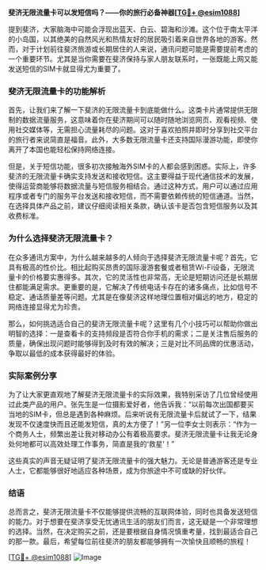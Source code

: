 **斐济无限流量卡可以发短信吗？——你的旅行必备神器[[TG💪+ @esim1088](https://t.me/s/esim1088)]**

提到斐济，大家脑海中可能会浮现出蓝天、白云、碧海和沙滩。这个位于南太平洋的小岛国，以其绝美的自然风光和热情友好的居民吸引着来自世界各地的游客。然而，对于计划前往斐济旅游或长期居住的人来说，通讯问题可能是需要提前考虑的一个重要环节。尤其是当你需要在斐济保持与家人朋友联系时，一张既能上网又能发送短信的SIM卡就显得尤为重要了。

### 斐济无限流量卡的功能解析

首先，让我们来了解一下斐济的无限流量卡到底能做什么。这类卡片通常提供无限制的数据流量服务，这意味着你在斐济期间可以随时随地浏览网页、观看视频、使用社交媒体等，无需担心流量耗尽的问题。这对于喜欢拍照并即时分享到社交平台的旅行者来说简直是福音。此外，大多数无限流量卡还支持国际漫游功能，即使你离开了本国也能轻松保持网络连接。

但是，关于短信功能，很多初次接触海外SIM卡的人都会感到困惑。实际上，许多斐济的无限流量卡确实支持发送和接收短信。这主要得益于现代通信技术的发展，使得运营商能够将数据流量与短信服务相结合。通过这种方式，用户可以通过应用程序或者专门的服务平台发送和接收短信，而不需要依赖传统的短信通道。当然，在选择具体产品之前，建议仔细阅读相关条款，确认该卡是否包含短信服务以及其收费标准。

### 为什么选择斐济无限流量卡？

在众多通讯方案中，为什么越来越多的人倾向于选择斐济无限流量卡呢？首先，它具有极高的性价比。相比起购买昂贵的国际漫游套餐或者租赁Wi-Fi设备，无限流量卡的价格要实惠得多。其次，它的灵活性也非常高，无论是短期访问还是长期居住都能满足需求。更重要的是，它解决了传统电话卡存在的诸多痛点，比如信号不稳定、通话质量差等问题。尤其是在像斐济这样地理位置相对偏远的地方，稳定的网络连接显得尤为珍贵。

那么，如何挑选适合自己的斐济无限流量卡呢？这里有几个小技巧可以帮助你做出明智的选择：一是查看卡的支持频段是否符合你手机的需求；二是关注售后服务的质量，确保出现问题时能够得到及时有效的解决；三是对比不同品牌的优惠活动，争取以最低的成本获得最好的体验。

### 实际案例分享

为了让大家更直观地了解斐济无限流量卡的实际效果，我特别采访了几位曾经使用过此类产品的用户。张先生是一位摄影爱好者，他告诉我：“以前每次出国都要买当地的SIM卡，但总是遇到各种麻烦。后来听说有无限流量卡后就试了一下，结果发现不仅速度快而且还能发短信，真的太方便了！”另一位李女士则表示：“作为一个商务人士，频繁出差让我对移动办公有着极高要求。斐济无限流量卡让我无论身处何地都可以高效处理工作事务，简直是我的‘救星’！”

这些真实的声音无疑证明了斐济无限流量卡的强大魅力。无论是普通游客还是专业人士，它都能够很好地适应各种场景，成为你旅途中不可或缺的好伙伴。

### 结语

总而言之，斐济无限流量卡不仅能够提供流畅的互联网体验，同时也具备发送短信的能力。对于想要在斐济享受无忧通讯生活的朋友们而言，这无疑是一个非常理想的选择。当然，在决定购买之前，还是要根据自身情况慎重考量，找到最适合自己的那一款。最后，希望每位前往斐济的朋友都能够拥有一次愉快且顺畅的旅程！

[[TG💪+ @esim1088](https://t.me/s/esim1088)] ![Image](https://i.postimg.cc/4NQfJmqS/Snipaste-2025-05-13-00-14-12.png)